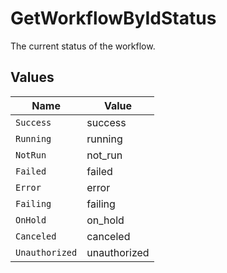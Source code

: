 # GetWorkflowByIdStatus

The current status of the workflow.


## Values

| Name           | Value          |
| -------------- | -------------- |
| `Success`      | success        |
| `Running`      | running        |
| `NotRun`       | not_run        |
| `Failed`       | failed         |
| `Error`        | error          |
| `Failing`      | failing        |
| `OnHold`       | on_hold        |
| `Canceled`     | canceled       |
| `Unauthorized` | unauthorized   |